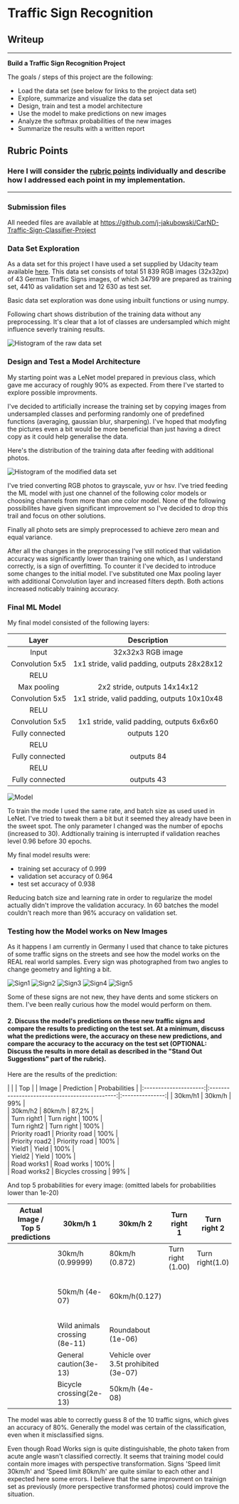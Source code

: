 # **Traffic Sign Recognition** 

## Writeup

---

**Build a Traffic Sign Recognition Project**

The goals / steps of this project are the following:
* Load the data set (see below for links to the project data set)
* Explore, summarize and visualize the data set
* Design, train and test a model architecture
* Use the model to make predictions on new images
* Analyze the softmax probabilities of the new images
* Summarize the results with a written report


[//]: # (Image References)

[Histogram_before]: ./Photos/histogram_before.png "Histogram_before"
[Histogram_after]: ./Photos/histogram_after.png "Histogram_after"
[photo1]: ./Photos/20210110_122908.jpg "Traffic Sign 1"
[photo2]: ./Photos/20210110_123748.jpg "Traffic Sign 2"
[photo3]: ./Photos/20210110_125839.jpg "Traffic Sign 3"
[photo4]: ./Photos/20210110_125910.jpg "Traffic Sign 4"
[photo5]: ./Photos/20210110_130157.jpg "Traffic Sign 5"
[model]: ./Photos/Model.PNG "Model"
## Rubric Points
### Here I will consider the [rubric points](https://review.udacity.com/#!/rubrics/481/view) individually and describe how I addressed each point in my implementation.  
---
### Submission files

All needed files are available at https://github.com/j-jakubowski/CarND-Traffic-Sign-Classifier-Project

### Data Set Exploration

As a data set for this project I have used a set supplied by Udacity team available [here]( https://s3-us-west-1.amazonaws.com/udacity-selfdrivingcar/traffic-signs-data.zip).
This data set consists of total 51 839 RGB images (32x32px) of 43 German Traffic Signs images, of which 34799 are prepared as training set, 4410 as validation set and  12 630 as test set.

Basic data set exploration was done using inbuilt functions or using numpy.


Following chart shows distribution of the training data without any preprocessing. It's clear that a lot of classes are undersampled which might influence severly training results.

![Histogram of the raw data set][Histogram_before]

### Design and Test a Model Architecture

My starting point was a LeNet model prepared in previous class, which gave me accuracy of roughly 90% as expected. From there I've started to explore possible improvments. 

I've decided to artificially increase the training set by copying images from undersampled classes and performing randomly one of predefined functions (averaging, gaussian blur, sharpening). I've hoped that modyfing the pictures even a bit would be more beneficial than just having a direct copy as it could help generalise the data.

Here's the distribution of the training data after feeding with additional photos.

![Histogram of the modified data set][Histogram_after]

I've tried converting RGB photos to grayscale, yuv or hsv. I've tried feeding the ML model with just one channel of the following color models or choosing channels from more than one color model. None of the following possibilites have given significant improvement so I've decided to drop this trail and focus on other solutions.

Finally all photo sets are simply preprocessed to achieve zero mean and equal variance.

After all the changes in the preprocessing I've still noticed that validation accuracy was significantly lower than training one which, as I understand correctly, is a sign of overfitting. To counter it I've decided to introduce some changes to the initial model. I've substituted one Max pooling layer with additional Convolution layer and increased filters depth. Both actions increased noticably training accuracy.


### Final ML Model 

My final model consisted of the following layers:

| Layer         		|     Description	        					| 
|:---------------------:|:---------------------------------------------:| 
| Input         		| 32x32x3 RGB image   							| 
| Convolution 5x5     	| 1x1 stride, valid padding, outputs 28x28x12 	|
| RELU					|												|
| Max pooling	      	| 2x2 stride,  outputs 14x14x12   				|
| Convolution 5x5	    | 1x1 stride, valid padding, outputs 10x10x48   |
| RELU					|												|
| Convolution 5x5	    | 1x1 stride, valid padding, outputs 6x6x60     |
| Fully connected		| outputs 120  									|
| RELU					|												|
| Fully connected		| outputs 84  									|
| RELU					|												|
| Fully connected		| outputs 43  									|

![Model][Model]

 
To train the mode I used the same rate, and batch size as used used in LeNet. I've tried to tweak them a bit but it seemed they already have been in the sweet spot. The only parameter I changed was the number of epochs (increased to 30). Addtionally training is interrupted if validation reaches level 0.96 before 30 epochs.

My final model results were:
* training set accuracy of 0.999
* validation set accuracy of 0.964
* test set accuracy of 0.938


Reducing batch size and learning rate in order to regularize the model actually didn't improve the validation accuracy. In 60 batches the model couldn't reach more than 96% accuracy on validation set.
 

### Testing how the Model works on New Images

As it happens I am currently in Germany I used that chance to take pictures of some traffic signs on the streets and see how the model works on the REAL real world samples. Every sign was photographed from two angles to change geometry and lighting a bit. 

![Sign1][photo1] ![Sign2][photo2] ![Sign3][photo3] 
![Sign4][photo4] ![Sign5][photo5]

Some of these signs are not new, they have dents and some stickers on them. I've been really curious how the model would perform on them. 

#### 2. Discuss the model's predictions on these new traffic signs and compare the results to predicting on the test set. At a minimum, discuss what the predictions were, the accuracy on these new predictions, and compare the accuracy to the accuracy on the test set (OPTIONAL: Discuss the results in more detail as described in the "Stand Out Suggestions" part of the rubric).

Here are the results of the prediction:

|                       |                                               |       Top       |
| Image			        |     Prediction	        					|  Probabilities  |
|:---------------------:|:---------------------------------------------:|:---------------:|
| 30km/h1       		| 30km/h   								     	|       99% 	  |   
| 30km/h2       		| 80km/h    									| 		87,2%     |   
| Turn right1  			| Turn right									| 		100% 	  |  
| Turn right2  			| Turn right									|		100% 	  |  
| Priority road1		| Priority road									|		100% 	  |  
| Priority road2  		| Priority road									|		100% 	  |  
| Yield1      		    | Yield							 				|		100% 	  |  
| Yield2      		    | Yield							 				|		100% 	  |  
| Road works1			| Road works        							| 		100% 	  |  
| Road works2			| Bicycles crossing      						|		99% 	  |  

And top 5 probabilities for every image: (omitted labels for probabilities lower than 1e-20)

| Actual Image / Top 5 predictions  | 30km/h 1                       | 30km/h 2                             | Turn right 1      | Turn right 2    | Priority Road 1     | Priority Road 2    | Yield 1     | Yield 2     | Road Works1     | Road Works2                       |
|-----------------------------------|--------------------------------|--------------------------------------|-------------------|-----------------|---------------------|--------------------|-------------|-------------|-----------------|-----------------------------------|
|                                   | 30km/h (0.99999)              | 80km/h (0.872)                       | Turn right (1.00) | Turn right(1.0) | Priority Road (1.0) | Priority Road(1.0) | Yield (1.0) | Yield (1.0) | Road Works(1.0) | Bicycle crossing (0.99999)        |
|                                   | 50km/h (4e-07)                 | 60km/h(0.127)                        |                   |                 |                     |                    |             |             |                 | Road narrows on the right (7e-08) |
|                                   | Wild animals crossing  (8e-11) | Roundabout (1e-06)                   |                   |                 |                     |                    |             |             |                 | Double curve (6e-16)              |
|                                   | General caution(3e-13)         | Vehicle over 3.5t prohibited (3e-07) |                   |                 |                     |                    |             |             |                 | Traffic signals (3e-17)           |
|                                   | Bicycle crossing(2e-13)        | 50km/h (4e-08)                       |                   |                 |                     |                    |             |             |                 | Road Works (4e-18)                |


The model was able to correctly guess 8 of the 10 traffic signs, which gives an accuracy of 80%. Generally the model was certain of the classification, even when it misclassified signs. 

Even though Road Works sign is quite distinguishable, the photo taken from acute angle wasn't classified correctly. It seems that training model could contain more images with perspective transformation. Signs 'Speed limit 30km/h' and 'Speed limit 80km/h' are quite similar to each other and I expected here some errors. I believe that the same improvment on trainign set as previously (more perspective transformed photos) could improve the situation.



